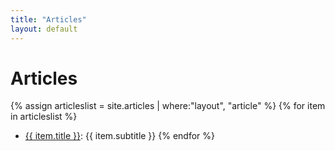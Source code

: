 ```yaml
---
title: "Articles"
layout: default
---
```


# Articles
{% assign articleslist = site.articles | where:"layout", "article" %}
{% for item in articleslist %}
- <a href="{{ site.baseurl }}{{ item.url }}">{{ item.title }}</a>: {{ item.subtitle }}
{% endfor %}
